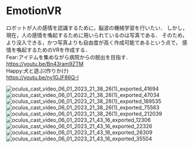 # EmotionVR
ロボットが人の感情を認識するために，脳波の機械学習を行いたい．
しかし，現在，人の感情を喚起するために用いられているのは写真である．
そのため，より没入できる，かつ写真よりも自由度が高く作成可能であるという点で，
感情を喚起するためのVRを作成する．  
Fear:アイテムを集めながら病院からの脱出を目指す．  
https://youtu.be/Bn43ram9ZTM  
Happy:犬と遊ぶ(作りかけ)  
https://youtu.be/ny1GJF86Q-I  

![oculus_cast_video_06_01_2023_21_38_26(1)_exported_41694](https://github.com/Saitoh-T/EmotionVR/assets/72367709/25f1a680-21f1-4b5e-be8d-517cebad35c0)
![oculus_cast_video_06_01_2023_21_38_26(1)_exported_47034](https://github.com/Saitoh-T/EmotionVR/assets/72367709/699b5129-3ded-44bb-9323-2293ddfaa99c)
![oculus_cast_video_06_01_2023_21_38_26(1)_exported_189535](https://github.com/Saitoh-T/EmotionVR/assets/72367709/a3566c70-c786-45c1-9d9f-c710ca785700)
![oculus_cast_video_06_01_2023_21_38_26(1)_exported_75563](https://github.com/Saitoh-T/EmotionVR/assets/72367709/64ca168a-bd0b-462b-93ec-7684e46fc641)
![oculus_cast_video_06_01_2023_21_38_26(1)_exported_212039](https://github.com/Saitoh-T/EmotionVR/assets/72367709/6d96e678-219e-47f8-878d-4655def1f8bf)
![oculus_cast_video_06_01_2023_21_43_16_exported_12306](https://github.com/Saitoh-T/EmotionVR/assets/72367709/b20974d8-4d1d-4042-a023-1da9691b4d24)
![oculus_cast_video_06_01_2023_21_43_16_exported_22326](https://github.com/Saitoh-T/EmotionVR/assets/72367709/f3c579fa-1211-4009-b1f5-78295b4f83c0)
![oculus_cast_video_06_01_2023_21_43_16_exported_26309](https://github.com/Saitoh-T/EmotionVR/assets/72367709/d1d00311-90fd-42ec-983f-268d93fab8e8)
![oculus_cast_video_06_01_2023_21_43_16_exported_35504](https://github.com/Saitoh-T/EmotionVR/assets/72367709/6c06ab03-6ee7-4aea-baf4-9bf375d2443b)
